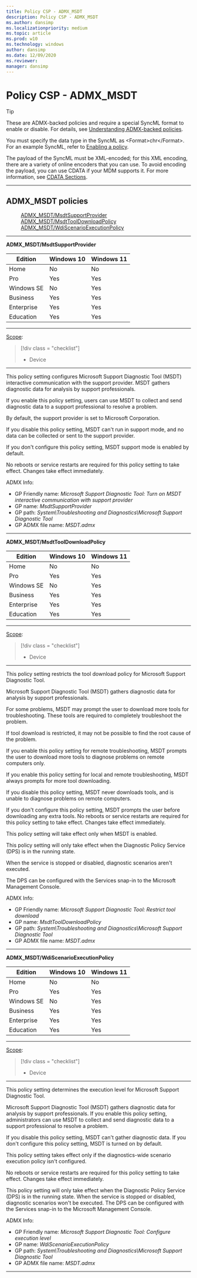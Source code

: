 ```yaml
---
title: Policy CSP - ADMX_MSDT
description: Policy CSP - ADMX_MSDT
ms.author: dansimp
ms.localizationpriority: medium
ms.topic: article
ms.prod: w10
ms.technology: windows
author: dansimp
ms.date: 12/09/2020
ms.reviewer: 
manager: dansimp
---
```


# Policy CSP - ADMX_MSDT
>[!TIP]
> These are ADMX-backed policies and require a special SyncML format to enable or disable. For details, see [Understanding ADMX-backed policies](./understanding-admx-backed-policies.md).
> 
> You must specify the data type in the SyncML as &lt;Format&gt;chr&lt;/Format&gt;. For an example SyncML, refer to [Enabling a policy](./understanding-admx-backed-policies.md#enabling-a-policy).
> 
> The payload of the SyncML must be XML-encoded; for this XML encoding, there are a variety of online encoders that you can use. To avoid encoding the payload, you can use CDATA if your MDM supports it. For more information, see [CDATA Sections](http://www.w3.org/TR/REC-xml/#sec-cdata-sect).

<hr/>

<!--Policies-->
## ADMX_MSDT policies  

<dl>
  <dd>
    <a href="#admx-msdt-msdtsupportprovider">ADMX_MSDT/MsdtSupportProvider</a>
  </dd>
  <dd>
    <a href="#admx-msdt-msdttooldownloadpolicy">ADMX_MSDT/MsdtToolDownloadPolicy</a>
  </dd>
  <dd>
    <a href="#admx-msdt-wdiscenarioexecutionpolicy">ADMX_MSDT/WdiScenarioExecutionPolicy</a>
  </dd>
</dl>


<hr/>

<!--Policy-->
<a href="" id="admx-msdt-msdtsupportprovider"></a>**ADMX_MSDT/MsdtSupportProvider**  

<!--SupportedSKUs-->

|Edition|Windows 10|Windows 11|
|--- |--- |--- |
|Home|No|No|
|Pro|Yes|Yes|
|Windows SE|No|Yes|
|Business|Yes|Yes|
|Enterprise|Yes|Yes|
|Education|Yes|Yes|

<!--/SupportedSKUs-->
<hr/>

<!--Scope-->
[Scope](./policy-configuration-service-provider.md#policy-scope):

> [!div class = "checklist"]
> * Device

<hr/>

<!--/Scope-->
<!--Description-->
This policy setting configures Microsoft Support Diagnostic Tool (MSDT) interactive communication with the support provider. MSDT gathers diagnostic data for analysis by support professionals.

If you enable this policy setting, users can use MSDT to collect and send diagnostic data to a support professional to resolve a problem.

By default, the support provider is set to Microsoft Corporation.

If you disable this policy setting, MSDT can't run in support mode, and no data can be collected or sent to the support provider.

If you don't configure this policy setting, MSDT support mode is enabled by default.

No reboots or service restarts are required for this policy setting to take effect. Changes take effect immediately.

<!--/Description-->


<!--ADMXBacked-->
ADMX Info:  
-   GP Friendly name: *Microsoft Support Diagnostic Tool: Turn on MSDT interactive communication with support provider*
-   GP name: *MsdtSupportProvider*
-   GP path: *System\Troubleshooting and Diagnostics\Microsoft Support Diagnostic Tool*
-   GP ADMX file name: *MSDT.admx*

<!--/ADMXBacked-->
<!--/Policy-->
<hr/>

<!--Policy-->
<a href="" id="admx-msdt-msdttooldownloadpolicy"></a>**ADMX_MSDT/MsdtToolDownloadPolicy**  

<!--SupportedSKUs-->

|Edition|Windows 10|Windows 11|
|--- |--- |--- |
|Home|No|No|
|Pro|Yes|Yes|
|Windows SE|No|Yes|
|Business|Yes|Yes|
|Enterprise|Yes|Yes|
|Education|Yes|Yes|

<!--/SupportedSKUs-->
<hr/>

<!--Scope-->
[Scope](./policy-configuration-service-provider.md#policy-scope):

> [!div class = "checklist"]
> * Device

<hr/>

<!--/Scope-->
<!--Description-->
This policy setting restricts the tool download policy for Microsoft Support Diagnostic Tool.

Microsoft Support Diagnostic Tool (MSDT) gathers diagnostic data for analysis by support professionals.

For some problems, MSDT may prompt the user to download more tools for troubleshooting.  These tools are required to completely troubleshoot the problem.

If tool download is restricted, it may not be possible to find the root cause of the problem.

If you enable this policy setting for remote troubleshooting, MSDT prompts the user to download more tools to diagnose problems on remote computers only.

If you enable this policy setting for local and remote troubleshooting, MSDT always prompts for more tool downloading.

If you disable this policy setting, MSDT never downloads tools, and is unable to diagnose problems on remote computers.

If you don't configure this policy setting, MSDT prompts the user before downloading any extra tools.  No reboots or service restarts are required for this policy setting to take effect. Changes take effect immediately.

This policy setting will take effect only when MSDT is enabled.

This policy setting will only take effect when the Diagnostic Policy Service (DPS) is in the running state.

When the service is stopped or disabled, diagnostic scenarios aren't executed.

The DPS can be configured with the Services snap-in to the Microsoft Management Console.

<!--/Description-->


<!--ADMXBacked-->
ADMX Info:  
-   GP Friendly name: *Microsoft Support Diagnostic Tool: Restrict tool download*
-   GP name: *MsdtToolDownloadPolicy*
-   GP path: *System\Troubleshooting and Diagnostics\Microsoft Support Diagnostic Tool*
-   GP ADMX file name: *MSDT.admx*

<!--/ADMXBacked-->
<!--/Policy-->
<hr/>

<!--Policy-->
<a href="" id="admx-msdt-wdiscenarioexecutionpolicy"></a>**ADMX_MSDT/WdiScenarioExecutionPolicy**  

<!--SupportedSKUs-->

|Edition|Windows 10|Windows 11|
|--- |--- |--- |
|Home|No|No|
|Pro|Yes|Yes|
|Windows SE|No|Yes|
|Business|Yes|Yes|
|Enterprise|Yes|Yes|
|Education|Yes|Yes|

<!--/SupportedSKUs-->
<hr/>

<!--Scope-->
[Scope](./policy-configuration-service-provider.md#policy-scope):

> [!div class = "checklist"]
> * Device

<hr/>

<!--/Scope-->
<!--Description-->
This policy setting determines the execution level for Microsoft Support Diagnostic Tool.

Microsoft Support Diagnostic Tool (MSDT) gathers diagnostic data for analysis by support professionals.  If you enable this policy setting, administrators can use MSDT to collect and send diagnostic data to a support professional to resolve a problem.

If you disable this policy setting, MSDT can't gather diagnostic data.  If you don't configure this policy setting, MSDT is turned on by default.

This policy setting takes effect only if the diagnostics-wide scenario execution policy isn't configured.

No reboots or service restarts are required for this policy setting to take effect. Changes take effect immediately.

This policy setting will only take effect when the Diagnostic Policy Service (DPS) is in the running state. When the service is stopped or disabled, diagnostic scenarios won't be executed. The DPS can be configured with the Services snap-in to the Microsoft Management Console.

<!--/Description-->


<!--ADMXBacked-->
ADMX Info:  
-   GP Friendly name: *Microsoft Support Diagnostic Tool: Configure execution level*
-   GP name: *WdiScenarioExecutionPolicy*
-   GP path: *System\Troubleshooting and Diagnostics\Microsoft Support Diagnostic Tool*
-   GP ADMX file name: *MSDT.admx*

<!--/ADMXBacked-->
<!--/Policy-->
<hr/>



<!--/Policies-->

